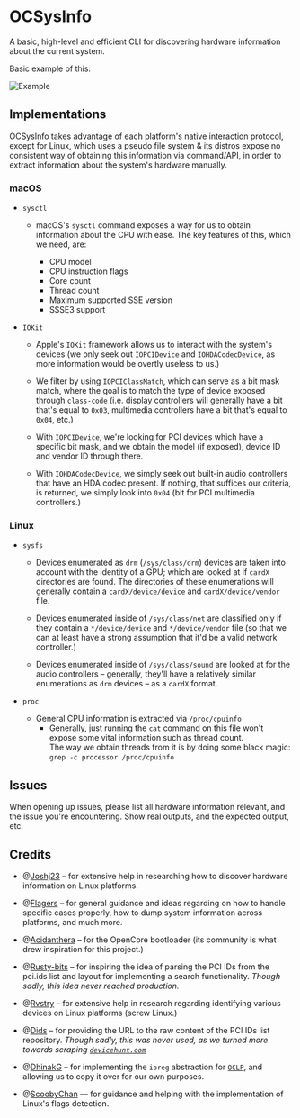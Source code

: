 # OCSysInfo

A basic, high-level and efficient CLI for discovering hardware information about the current system.

Basic example of this:

![Example](https://i.imgur.com/taFKTV0.png)

## Implementations

OCSysInfo takes advantage of each platform's native interaction protocol, except for Linux, which uses a pseudo file system & its distros expose no consistent way of obtaining this information via command/API, in order to extract information about the system's hardware manually. 


### macOS

- `sysctl`
    - macOS's `sysctl` command exposes a way for us to obtain information about the CPU with ease. The key features of this, which we need, are:

        - CPU model
        - CPU instruction flags
        - Core count
        - Thread count
        - Maximum supported SSE version
        - SSSE3 support

- `IOKit`
    - Apple's `IOKit` framework allows us to interact with the system's devices (we only seek out `IOPCIDevice` and `IOHDACodecDevice`, as more information would be overtly useless to us.)

    - We filter by using `IOPCIClassMatch`, which can serve as a bit mask match, where the goal is to match the type of device exposed through `class-code` (i.e. display controllers will generally have a bit that's equal to `0x03`, multimedia controllers have a bit that's equal to `0x04`, etc.)

    - With `IOPCIDevice`, we're looking for PCI devices which have a specific bit mask, and we obtain the model (if exposed), device ID and vendor ID through there.

    - With `IOHDACodecDevice`, we simply seek out built-in audio controllers that have an HDA codec present. If nothing, that suffices our criteria, is returned, we simply look into `0x04` (bit for PCI multimedia controllers.)

### Linux
- `sysfs`
    - Devices enumerated as `drm` (`/sys/class/drm`) devices are taken into account with the identity of a GPU; which are looked at if `cardX` directories are found. The directories of these enumerations will generally contain a `cardX/device/device` and `cardX/device/vendor` file. 

    - Devices enumerated inside of `/sys/class/net` are classified only if they contain a `*/device/device` and `*/device/vendor` file (so that we can at least have a strong assumption that it'd be a valid network controller.)

    - Devices enumerated inside of `/sys/class/sound` are looked at for the audio controllers – generally, they'll have a relatively similar enumerations as `drm` devices – as a `cardX` format.

- `proc`
    - General CPU information is extracted via `/proc/cpuinfo`
        - Generally, just running the `cat` command on this file won't expose some vital information such as thread count. <br />
        The way we obtain threads from it is by doing some black magic: `grep -c processor /proc/cpuinfo`

## Issues

When opening up issues, please list all hardware information relevant, and the issue you're encountering. Show real outputs, and the expected output, etc.


## Credits

- @[Joshj23](https://github.com/Joshj23icy) – for extensive help in researching how to discover hardware information on Linux platforms.

- @[Flagers](https://github.com/flagersgit) – for general guidance and ideas regarding on how to handle specific cases properly, how to dump system information across platforms, and much more.

- @[Acidanthera](https://github.com/Acidanthera) – for the OpenCore bootloader (its community is what drew inspiration for this project.)

- @[Rusty-bits](https://github.com/rusty-bits) – for inspiring the idea of parsing the PCI IDs from the pci.ids list and layout for implementing a search functionality. _Though sadly, this idea never reached production._

- @[Rvstry](https://github.com/rvstry) – for extensive help in research regarding identifying various devices on Linux platforms (screw Linux.)

- @[Dids](https://github.com/Dids) – for providing the URL to the raw content of the PCI IDs list repository. _Though sadly, this was never used, as we turned more towards scraping [`devicehunt.com`](https://devicehunt.com)_

- @[DhinakG](https://github.com/DhinakG) – for implementing the `ioreg` abstraction for [`OCLP`](https://github.com/dortania/OpenCore-Legacy-Patcher), and allowing us to copy it over for our own purposes.

- @[ScoobyChan](https://github.com/ScoobyChan) — for guidance and helping with the implementation of Linux's flags detection.